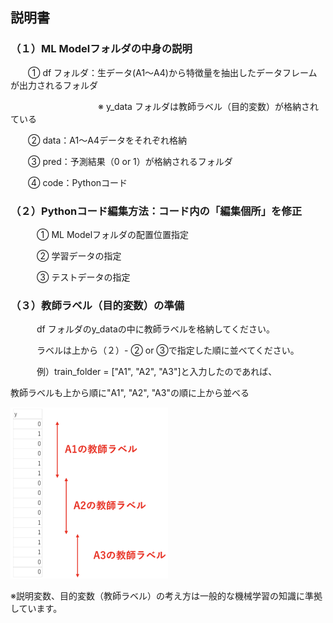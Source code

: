 ## 説明書

### （１）ML Modelフォルダの中身の説明
　　① df フォルダ：生データ(A1～A4)から特徴量を抽出したデータフレームが出力されるフォルダ

　　　　　　　　　　※ y_data フォルダは教師ラベル（目的変数）が格納されている

　　② data：A1～A4データをそれぞれ格納

　　③ pred：予測結果（0 or 1）が格納されるフォルダ

　　④ code：Pythonコード
　　　
### （２）Pythonコード編集方法：コード内の「編集個所」を修正
　　　① ML Modelフォルダの配置位置指定

　　　② 学習データの指定

　　　③ テストデータの指定

### （３）教師ラベル（目的変数）の準備
　　　df フォルダのy_dataの中に教師ラベルを格納してください。

　　　ラベルは上から（２）- ② or ③で指定した順に並べてください。

　　　例）train_folder = ["A1", "A2", "A3"]と入力したのであれば、

教師ラベルも上から順に"A1", "A2", "A3"の順に上から並べる

<img src="./image.png" style="width:50%;">

※説明変数、目的変数（教師ラベル）の考え方は一般的な機械学習の知識に準拠しています。
